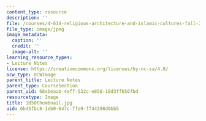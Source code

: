 ```yaml
---
content_type: resource
description: ''
file: /courses/4-614-religious-architecture-and-islamic-cultures-fall-2002/6b45fbc81eb0647cffe9ff44398d0bb5_1050thumbnail.jpg
file_type: image/jpeg
image_metadata:
  caption: ''
  credit: ''
  image-alt: ''
learning_resource_types:
- Lecture Notes
license: https://creativecommons.org/licenses/by-nc-sa/4.0/
ocw_type: OCWImage
parent_title: Lecture Notes
parent_type: CourseSection
parent_uid: 68abeaab-4eff-532c-e858-18d3ffb567bd
resourcetype: Image
title: 1050thumbnail.jpg
uid: 6b45fbc8-1eb0-647c-ffe9-ff44398d0bb5
---
```

